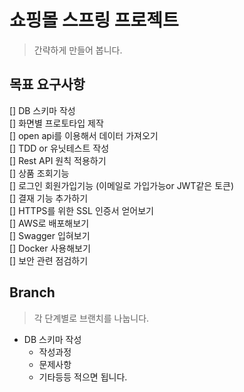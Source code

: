 # 쇼핑몰 스프링 프로젝트
> 간략하게 만들어 봅니다.

## 목표 요구사항
[]  DB 스키마 작성  
[]  화면별 프로토타입 제작  
[]  open api를 이용해서 데이터 가져오기  
[]  TDD or 유닛테스트 작성  
[]  Rest API 원칙 적용하기  
[]  상품 조회기능  
[]  로그인 회원가입기능 (이메일로 가입가능or JWT같은 토큰)  
[]  결재 기능 추가하기  
[]  HTTPS를 위한 SSL 인증서 얻어보기  
[]  AWS로 배포해보기  
[]  Swagger 입혀보기  
[]  Docker 사용해보기  
[]  보안 관련 점검하기  
## Branch
> 각 단계별로 브랜치를 나눕니다.

* DB 스키마 작성
   * 작성과정
   * 문제사항
   * 기타등등 적으면 됩니다.
